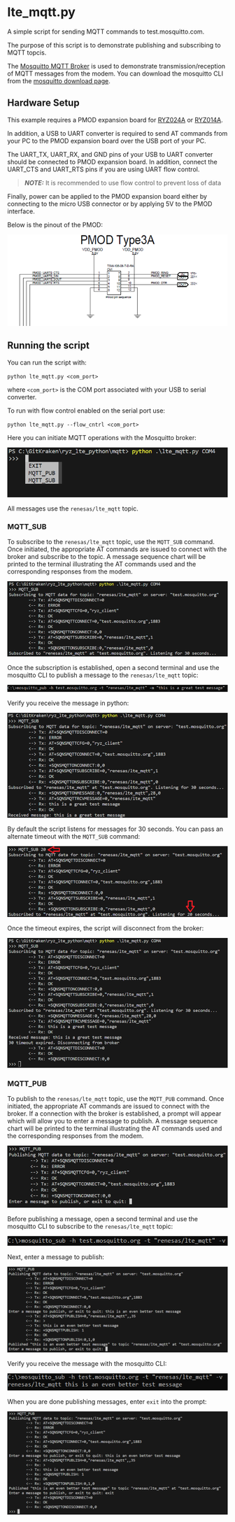 # lte_mqtt.py

A simple script for sending MQTT commands to test.mosquitto.com.

The purpose of this script is to demonstrate publishing and subscribing to MQTT topcis.

The [Mosquitto MQTT Broker](https://mosquitto.org/) is used to demonstrate transmission/reception of MQTT messages from the modem. You can download the mosquitto CLI from the [mosquitto download page](https://mosquitto.org/download/).

## Hardware Setup

This example requires a PMOD expansion board for [RYZ024A](https://www.renesas.com/us/en/products/wireless-connectivity/cellular-iot-modules/rtkyz024a0b00000be-pmod-expansion-board-ryz024a) or [RYZ014A](https://www.renesas.com/us/en/products/wireless-connectivity/cellular-iot-modules/rtkyz014a0b00000be-pmod-expansion-board-ryz014a).

In addition, a USB to UART converter is required to send AT commands from your PC to the PMOD expansion board over the USB port of your PC.

The UART_TX, UART_RX, and GND pins of your USB to UART converter should be connected to PMOD expansion board. In addition, connect the UART_CTS and UART_RTS pins if you are using UART flow control.

> **_NOTE:_** It is recommended to use flow control to prevent loss of data

Finally, power can be applied to the PMOD expansion board either by connecting to the micro USB connector or by applying 5V to the PMOD interface.

Below is the pinout of the PMOD:

![pmod_sch](assets/pmod_sch.png)

## Running the script

You can run the script with:

`python lte_mqtt.py <com_port>`

where `<com_port>` is the COM port associated with your USB to serial converter.

To run with flow control enabled on the serial port use:

`python lte_mqtt.py --flow_cntrl <com_port>`

Here you can initiate MQTT operations with the Mosquitto broker:

![commands](assets/commands.png)

All messages use the `renesas/lte_mqtt` topic.

### MQTT_SUB

To subscribe to the `renesas/lte_mqtt` topic, use the `MQTT_SUB` command. Once initiated, the appropriate AT commands are issued to connect with the broker and subscribe to the topic. A message sequence chart will be printed to the terminal illustrating the AT commands used and the corresponding responses from the modem.

![mqtt_sub](assets/mqtt_sub.png)

Once the subscription is established, open a second terminal and use the mosquitto CLI to publish a message to the `renesas/lte_mqtt` topic:

![mosquitto_pub](assets/mosquitto_pub.png)

Verify you receive the message in python:

![mqtt_sub_message](assets/mqtt_sub_message.png)

By default the script listens for messages for 30 seconds. You can pass an alternate timeout with the `MQTT_SUB` command: 

![mqtt_sub_arg](assets/mqtt_sub_arg.png)

Once the timeout expires, the script will disconnect from the broker:

![mqtt_sub_timeout](assets/mqtt_sub_timeout.png)

### MQTT_PUB

To publish to the `renesas/lte_mqtt` topic, use the `MQTT_PUB` command. Once initiated, the appropriate AT commands are issued to connect with the broker. If a connection with the broker is established, a prompt will appear which will allow you to enter a message to publish. A message sequence chart will be printed to the terminal illustrating the AT commands used and the corresponding responses from the modem.

![mqtt_pub](assets/mqtt_pub.png)

Before publishing a message, open a second terminal and use the mosquitto CLI to subscribe to the `renesas/lte_mqtt` topic:

![mosquitto_sub](assets/mosquitto_sub.png)

Next, enter a message to publish:

![mqtt_pub_message](assets/mqtt_pub_message.png)

Verify you receive the message with the mosquitto CLI:

![mosquitto_sub_message](assets/mosquitto_sub_message.png)

When you are done publishing messages, enter `exit` into the prompt:

![mqtt_pub_exit](assets/mqtt_pub_exit.png)